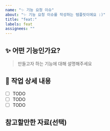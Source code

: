 ```yaml
---
name: "✨ 기능 요청 이슈"
about: "✨ 기능 요청 이슈를 작성하는 템플릿이에요 :)"
title: "feat:"
labels: feat
assignees: ""
---
```


## ✨ 어떤 기능인가요?

> 만들고자 하는 기능에 대해 설명해주세요

## 📝 작업 상세 내용

- [ ] TODO
- [ ] TODO
- [ ] TODO

## 참고할만한 자료(선택)
